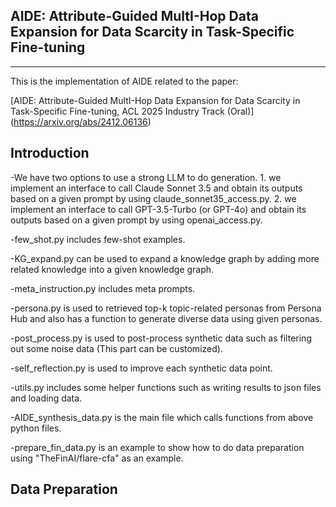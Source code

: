 ## AIDE: Attribute-Guided MultI-Hop Data Expansion for Data Scarcity in Task-Specific Fine-tuning
--------------------------------------------------------------------------------------------
This is the implementation of AIDE related to the paper:

[AIDE: Attribute-Guided MultI-Hop Data Expansion for Data Scarcity in Task-Specific Fine-tuning, ACL 2025 Industry Track (Oral)]
(https://arxiv.org/abs/2412.06136)

## Introduction
-We have two options to use a strong LLM to do generation.
    1. we implement an interface to call Claude Sonnet 3.5 and obtain its outputs based on a given prompt by using claude_sonnet35_access.py.
    2. we implement an interface to call GPT-3.5-Turbo (or GPT-4o) and obtain its outputs based on a given prompt by using openai_access.py.

-few_shot.py includes few-shot examples.

-KG_expand.py can be used to expand a knowledge graph by adding more related knowledge into a given knowledge graph.

-meta_instruction.py includes meta prompts.

-persona.py is used to retrieved top-k topic-related personas from Persona Hub and also has a function to generate diverse data using given personas.

-post_process.py is used to post-process synthetic data such as filtering out some noise data (This part can be customized).

-self_reflection.py is used to improve each synthetic data point.

-utils.py includes some helper functions such as writing results to json files and loading data.

-AIDE_synthesis_data.py is the main file which calls functions from above python files.

-prepare_fin_data.py is an example to show how to do data preparation using "TheFinAI/flare-cfa" as an example.

## Data Preparation


